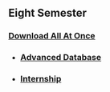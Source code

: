 ## Eight Semester

### [Download All At Once](https://samriddhicollegeedunp-my.sharepoint.com/:f:/g/personal/wilsonshrestha_samriddhicollege_edu_np/Eti0ECm4GK5Bty0E9JiASRsBffJGdrfye9hBiE-u5_QUXw?e=qn0EbZ)

- ### [Advanced Database](https://github.com/WilcyWilson/CSIT-All/tree/master/EighthSemester/AdvancedDatabase#readme)

- ### [Internship](https://github.com/WilcyWilson/CSIT-All/tree/master/SeventhSemester/PrinciplesOfManagement#readme)

<!--
- ### [Data Warehousing and Data Mining](https://github.com/WilcyWilson/CSIT-All/tree/master/SeventhSemester/DataWarehousingandDataMining#readme)

- ### [Software Project Management](https://github.com/WilcyWilson/CSIT-All/tree/master/SeventhSemester/SoftwareProjectManagement#readme)

- ### [Project Work](https://github.com/WilcyWilson/CSIT-All/tree/master/SeventhSemester/ProjectWork#readme)
-->

